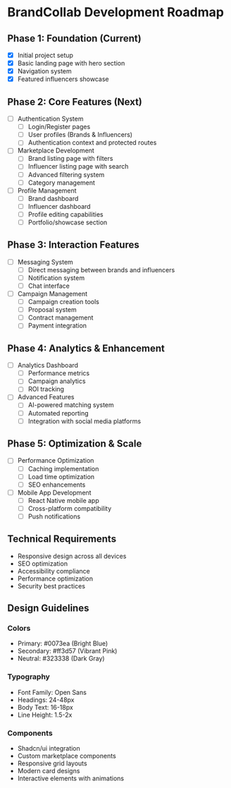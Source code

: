 # BrandCollab Development Roadmap

## Phase 1: Foundation (Current)
- [x] Initial project setup
- [x] Basic landing page with hero section
- [x] Navigation system
- [x] Featured influencers showcase

## Phase 2: Core Features (Next)
- [ ] Authentication System
  - [ ] Login/Register pages
  - [ ] User profiles (Brands & Influencers)
  - [ ] Authentication context and protected routes

- [ ] Marketplace Development
  - [ ] Brand listing page with filters
  - [ ] Influencer listing page with search
  - [ ] Advanced filtering system
  - [ ] Category management

- [ ] Profile Management
  - [ ] Brand dashboard
  - [ ] Influencer dashboard
  - [ ] Profile editing capabilities
  - [ ] Portfolio/showcase section

## Phase 3: Interaction Features
- [ ] Messaging System
  - [ ] Direct messaging between brands and influencers
  - [ ] Notification system
  - [ ] Chat interface

- [ ] Campaign Management
  - [ ] Campaign creation tools
  - [ ] Proposal system
  - [ ] Contract management
  - [ ] Payment integration

## Phase 4: Analytics & Enhancement
- [ ] Analytics Dashboard
  - [ ] Performance metrics
  - [ ] Campaign analytics
  - [ ] ROI tracking

- [ ] Advanced Features
  - [ ] AI-powered matching system
  - [ ] Automated reporting
  - [ ] Integration with social media platforms

## Phase 5: Optimization & Scale
- [ ] Performance Optimization
  - [ ] Caching implementation
  - [ ] Load time optimization
  - [ ] SEO enhancements

- [ ] Mobile App Development
  - [ ] React Native mobile app
  - [ ] Cross-platform compatibility
  - [ ] Push notifications

## Technical Requirements
- Responsive design across all devices
- SEO optimization
- Accessibility compliance
- Performance optimization
- Security best practices

## Design Guidelines
### Colors
- Primary: #0073ea (Bright Blue)
- Secondary: #ff3d57 (Vibrant Pink)
- Neutral: #323338 (Dark Gray)

### Typography
- Font Family: Open Sans
- Headings: 24-48px
- Body Text: 16-18px
- Line Height: 1.5-2x

### Components
- Shadcn/ui integration
- Custom marketplace components
- Responsive grid layouts
- Modern card designs
- Interactive elements with animations